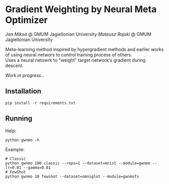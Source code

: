 # Gradient Weighting by Neural Meta Optimizer
*Jan Miksa* @ GMUM Jagiellonian University
*Mateusz Rajski* @ GMUM Jagiellonian University

Meta-learning method inspired by hypergradient methods and earlier works of using neural networs to control training process of others.  
Uses a neural netowrk to "weight" target network's gradient during descent.

*Work in progress...*

## Installation

```
pip install -r requirements.txt  
```

## Running

Help:  
```
python gwnmo -h 
```

Example:  
```
# Classic
python gwnmo 100 classic --reps=1 --dataset=mnist --module=gwnmo --lr=0.01 --gamma=0.01
# FewShot
python gwnmo 10 fewshot --dataset=omniglot --module=gwnmofs
```
